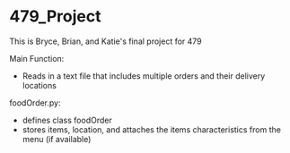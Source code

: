 # 479_Project
This is Bryce, Brian, and Katie's final project for 479

Main Function: 
- Reads in a text file that includes multiple orders and their delivery locations

foodOrder.py:
- defines class foodOrder
- stores items, location, and attaches the items characteristics from the menu (if available)
